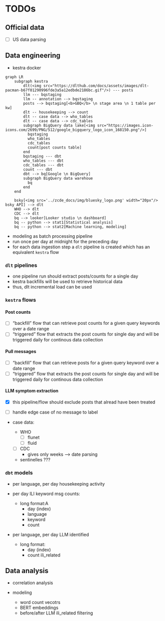 

# TODOs

## Official data

- [ ] US data parsing

## Data engineering

- kestra docker

``` mermaid
graph LR
    subgraph kestra 
        dlt(<img src="https://dlthub.com/docs/assets/images/dlt-pacman-b67f01290996fde3a5a12edbde2186bc.gif"/>) --- posts
        llm --- bqstaging
        llm -- annotation --> bqstaging
        posts --> bqstaging[<b>GBQ</b> \n stage area \n 1 table per kw]
        dlt -- housekeeping --> count
        dlt -- case data --> who_tables
        dlt -- case data --> cdc_tables
        subgraph BigQuery data lake[<img src="https://images.icon-icons.com/2699/PNG/512/google_bigquery_logo_icon_168150.png"/>]
          bqstaging
          who_tables
          cdc_tables
          count[post counts table]
        end
        bqstaging --- dbt
        who_tables --- dbt
        cdc_tables --- dbt
        count --- dbt
        dbt --> bq[Google \n BigQuery]
        subgraph BigQuery data warehoue
          bq
        end
    end

    bsky[<img src='../zcde_docs/img/bluesky_logo.png' width="20px"/> bsky API] --> dlt
    WHO --> dlt
    CDC --> dlt
    bq --> looker[Looker studio \n dashboard]
    bq -- python --> stat1[Statistical analysis]
    bq -- python --> stat2[Machine learning, modeling]
```

- modeling as batch processing pipeline
- run once per day at midnight for the preceding day
- for each data ingestion step a `dlt` pipeline is created which has an
  equivalent `kestra` flow

### `dlt` pipelines

- one pipeline run should extract posts/counts for a single day
- kestra backfills will be used to retrieve historical data
- thus, dlt incremental load can be used

### `kestra` flows

#### Post counts

- [ ] “backfill” flow that can retrieve post counts for a given query
  keywords over a date range
- [ ] “triggered” flow that extracts the post counts for single day and
  will be triggered daily for continous data collection

#### Pull messages

- [ ] “backfill” flow that can retrieve posts for a given query keyword
  over a date range
- [ ] “triggered” flow that extracts the post counts for single day and
  will be triggered daily for continous data collection

#### LLM symptom extraction

- [x] this pipeline/flow should exclude posts that alread have been
  treated

- [ ] handle edge case of no message to label

- case data:

  - WHO
    - [ ] flunet
    - [ ] fluid
  - [ ] CDC
    - gives only weeks –\> date parsing
  - sentinelles ???

### `dbt` models

- per language, per day housekeeping activity

- per day ILI keyword msg counts:

  - long format:A
    - day (index)
    - language
    - keyword
    - count

- per language, per day LLM identified

  - long format:
    - day (index)
    - count ili_related

## Data analysis

- correlation analysis

- modeling

  - word count vecotrs
  - BERT embeddings
  - before/after LLM ili_related filtering
